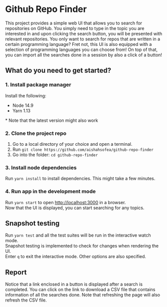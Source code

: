 # Github Repo Finder

This project provides a simple web UI that allows you to search for repositories on GitHub. You simply need to type in the topic you are interested in and upon clicking the search button, you will be presented with relevant repositories. You only want to search for repos that are written in a certain programming language? Fret not, this UI is also equipped with a selection of programming languages you can choose from! On top of that, you can import all the searches done in a session by also a click of a button!

## What do you need to get started?

### 1. Install package manager

Install the following:

- Node 14.9
- Yarn 1.13

\* Note that the latest version might also work

### 2. Clone the project repo

1. Go to a local directory of your choice and open a terminal.
2. Run `git clone https://github.com/aishahsofea/github-repo-finder`
3. Go into the folder: `cd github-repo-finder`

### 3. Install node dependencies

Run `yarn install` to install dependencies. This might take a few minutes.

### 4. Run app in the development mode

Run `yarn start` to open [http://localhost:3000](http://localhost:3000) in a browser.\
Now that the UI is displayed, you can start searching for any topics.

## Snapshot testing

Run `yarn test` and all the test suites will be run in the interactive watch mode.\
Snapshot testing is implemented to check for changes when rendering the UI.\
Enter `q` to exit the interactive mode. Other options are also specified.

## Report

Notice that a link enclosed in a button is displayed after a search is completed. You can click on the link to download a CSV file that contains information of all the searches done. Note that refreshing the page will also refresh the CSV file. 
